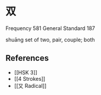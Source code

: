 # 双
Frequency 581
General Standard 187

shuāng
set of two, pair, couple; both

## References
- [[HSK 3]]
- [[4 Strokes]]
- [[又 Radical]]